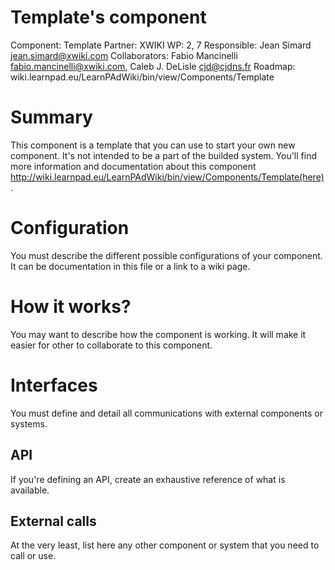 Template's component
====================
Component: Template
Partner: XWIKI
WP: 2, 7
Responsible: Jean Simard <jean.simard@xwiki.com>
Collaborators: Fabio Mancinelli <fabio.mancinelli@xwiki.com>, Caleb J. DeLisle <cjd@cjdns.fr>
Roadmap: wiki.learnpad.eu/LearnPAdWiki/bin/view/Components/Template

# Summary
This component is a template that you can use to start your own new component.
It's not intended to be a part of the builded system.  You'll find more
information and documentation about this component
http://wiki.learnpad.eu/LearnPAdWiki/bin/view/Components/Template(here).

# Configuration
You must describe the different possible configurations of your component.  It
can be documentation in this file or a link to a wiki page.

# How it works?
You may want to describe how the component is working.  It will make it easier
for other to collaborate to this component.

# Interfaces
You must define and detail all communications with external components or
systems.

## API
If you're defining an API, create an exhaustive reference of what is available.

## External calls
At the very least, list here any other component or system that you
need to call or use.
